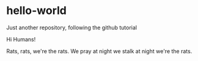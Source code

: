 # hello-world
Just another repository, following the github tutorial

Hi  Humans!

Rats, rats, we're the rats. We pray at night we stalk at night we're the rats.
